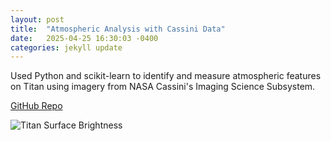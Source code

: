 ```yaml
---
layout: post
title:  "Atmospheric Analysis with Cassini Data"
date:   2025-04-25 16:30:03 -0400
categories: jekyll update
---
```

Used Python and scikit-learn to identify and measure atmospheric features on Titan using imagery from NASA Cassini's Imaging Science Subsystem.

[GitHub Repo][github-repo]

[github-repo]: https://github.com/yourusername/project-repo

![Titan Surface Brightness](carsne.github.io/images/incemis.gif "A gif of Titan's surface brightness from varying angles")